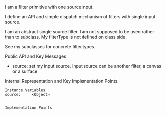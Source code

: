 I am a filter primitive with one source input.

I define an API and simple dispatch mechanism of filters with single input source.

I am an abstract single source filter. I am not supposed to be used rather than to subclass. My filterType is not defined on class side.

See my subclasses for concrete filter types.

Public API and Key Messages

- source: set my input source. Input source can be another filter, a canvas or a surface
 
Internal Representation and Key Implementation Points.

    Instance Variables
	source:		<Object>


    Implementation Points